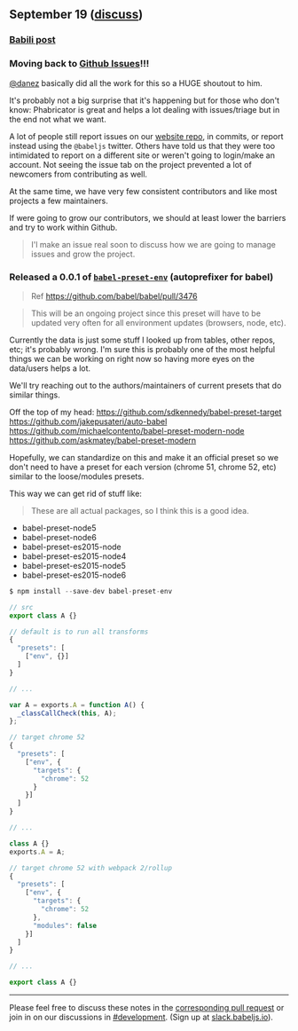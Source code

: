 ## September 19 ([discuss](https://github.com/babel/notes/pull/6))

### [Babili post](http://babeljs.io/blog/2016/08/30/babili)

### Moving back to [Github Issues](https://github.com/babel/babel/issues)!!!

[@danez](https://github.com/danez) basically did all the work for this so a HUGE shoutout to him.

It's probably not a big surprise that it's happening but for those who don't know: Phabricator is great and helps a lot dealing with issues/triage but in the end not what we want.

A lot of people still report issues on our [website repo](https://github.com/babel/babel.github.io), in commits, or report instead using the `@babeljs` twitter. Others have told us that they were too intimidated to report on a different site or weren't going to login/make an account. Not seeing the issue tab on the project prevented a lot of newcomers from contributing as well.

At the same time, we have very few consistent contributors and like most projects a few maintainers.

If were going to grow our contributors, we should at least lower the barriers and try to work within Github.

> I'l make an issue real soon to discuss how we are going to manage issues and grow the project.

### Released a 0.0.1 of [`babel-preset-env`](https://github.com/babel/babel-preset-env) (autoprefixer for babel)

> Ref https://github.com/babel/babel/pull/3476

> This will be an ongoing project since this preset will have to be updated very often for all environment updates (browsers, node, etc).

Currently the data is just some stuff I looked up from tables, other repos, etc; it's probably wrong. I'm sure this is probably one of the most helpful things we can be working on right now so having more eyes on the data/users helps a lot.

We'll try reaching out to the authors/maintainers of current presets that do similar things.

Off the top of my head:
https://github.com/sdkennedy/babel-preset-target
https://github.com/jakepusateri/auto-babel
https://github.com/michaelcontento/babel-preset-modern-node
https://github.com/askmatey/babel-preset-modern

Hopefully, we can standardize on this and make it an official preset so we don't need to have a preset for each version (chrome 51, chrome 52, etc) similar to the loose/modules presets.

This way we can get rid of stuff like:

> These are all actual packages, so I think this is a good idea.

- babel-preset-node5
- babel-preset-node6
- babel-preset-es2015-node
- babel-preset-es2015-node4
- babel-preset-es2015-node5
- babel-preset-es2015-node6

```js
$ npm install --save-dev babel-preset-env
```

```js
// src
export class A {}
```

```js
// default is to run all transforms
{
  "presets": [
    ["env", {}]
  ]
}

// ...

var A = exports.A = function A() {
  _classCallCheck(this, A);
};
```

```js
// target chrome 52
{
  "presets": [
    ["env", {
      "targets": {
        "chrome": 52
      }
    }]
  ]
}

// ...

class A {}
exports.A = A;
```

```js
// target chrome 52 with webpack 2/rollup
{
  "presets": [
    ["env", {
      "targets": {
        "chrome": 52
      },
      "modules": false
    }]
  ]
}

// ...

export class A {}
```

---

Please feel free to discuss these notes in the [corresponding pull request](https://github.com/babel/notes/pull/6) or join in on our discussions in [#development](https://babeljs.slack.com/messages/development). (Sign up at [slack.babeljs.io](https://slack.babeljs.io/)).
